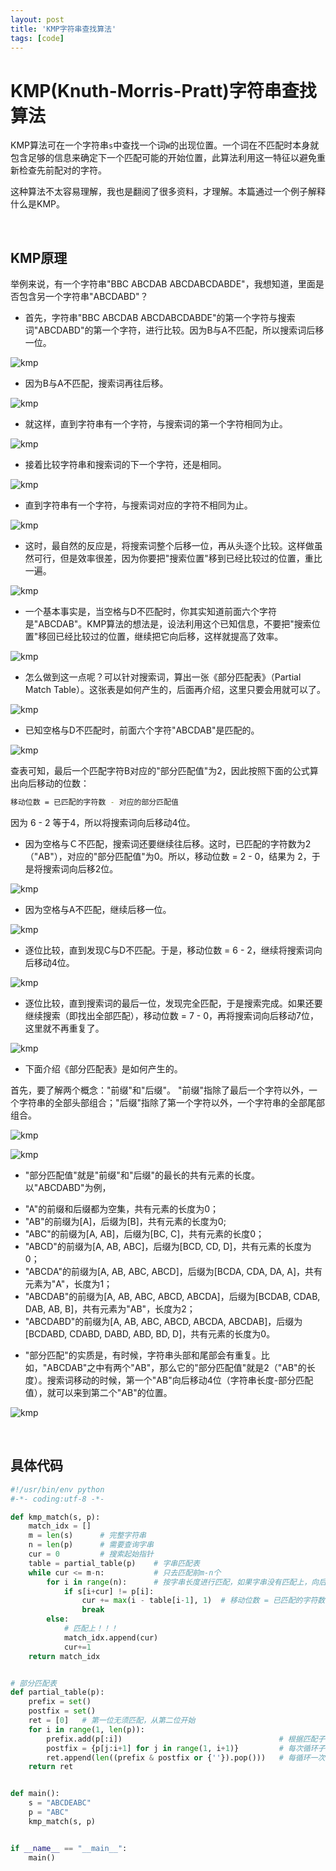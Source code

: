 ```yaml
---
layout: post
title: 'KMP字符串查找算法'
tags: [code]
---
```


# KMP(Knuth-Morris-Pratt)字符串查找算法

KMP算法可在一个字符串`s`中查找一个词`W`的出现位置。一个词在不匹配时本身就包含足够的信息来确定下一个匹配可能的开始位置，此算法利用这一特征以避免重新检查先前配对的字符。

这种算法不太容易理解，我也是翻阅了很多资料，才理解。本篇通过一个例子解释什么是KMP。

&nbsp;

## KMP原理

举例来说，有一个字符串"BBC ABCDAB ABCDABCDABDE"，我想知道，里面是否包含另一个字符串"ABCDABD"？

* 首先，字符串"BBC ABCDAB ABCDABCDABDE"的第一个字符与搜索词"ABCDABD"的第一个字符，进行比较。因为B与A不匹配，所以搜索词后移一位。

![kmp](https://raw.githubusercontent.com/xuesongbj/xuesongbj.github.io/master/_posts/imgs/kmp/kmp_001.png)

* 因为B与A不匹配，搜索词再往后移。

![kmp](https://raw.githubusercontent.com/xuesongbj/xuesongbj.github.io/master/_posts/imgs/kmp/kmp_002.png)

* 就这样，直到字符串有一个字符，与搜索词的第一个字符相同为止。

![kmp](https://raw.githubusercontent.com/xuesongbj/xuesongbj.github.io/master/_posts/imgs/kmp/kmp_003.png)

* 接着比较字符串和搜索词的下一个字符，还是相同。

![kmp](https://raw.githubusercontent.com/xuesongbj/xuesongbj.github.io/master/_posts/imgs/kmp/kmp_004.png)

* 直到字符串有一个字符，与搜索词对应的字符不相同为止。

![kmp](https://raw.githubusercontent.com/xuesongbj/xuesongbj.github.io/master/_posts/imgs/kmp/kmp_005.png)

* 这时，最自然的反应是，将搜索词整个后移一位，再从头逐个比较。这样做虽然可行，但是效率很差，因为你要把"搜索位置"移到已经比较过的位置，重比一遍。

![kmp](https://raw.githubusercontent.com/xuesongbj/xuesongbj.github.io/master/_posts/imgs/kmp/kmp_006.png)

* 一个基本事实是，当空格与D不匹配时，你其实知道前面六个字符是"ABCDAB"。KMP算法的想法是，设法利用这个已知信息，不要把"搜索位置"移回已经比较过的位置，继续把它向后移，这样就提高了效率。

![kmp](https://raw.githubusercontent.com/xuesongbj/xuesongbj.github.io/master/_posts/imgs/kmp/kmp_005.png)

* 怎么做到这一点呢？可以针对搜索词，算出一张《部分匹配表》（Partial Match Table）。这张表是如何产生的，后面再介绍，这里只要会用就可以了。

![kmp](https://raw.githubusercontent.com/xuesongbj/xuesongbj.github.io/master/_posts/imgs/kmp/kmp_008.png)

* 已知空格与D不匹配时，前面六个字符"ABCDAB"是匹配的。 

![kmp](https://raw.githubusercontent.com/xuesongbj/xuesongbj.github.io/master/_posts/imgs/kmp/kmp_005.png)

查表可知，最后一个匹配字符B对应的"部分匹配值"为2，因此按照下面的公式算出向后移动的位数：

```bash
移动位数 = 已匹配的字符数 - 对应的部分匹配值
```

因为 6 - 2 等于4，所以将搜索词向后移动4位。

* 因为空格与Ｃ不匹配，搜索词还要继续往后移。这时，已匹配的字符数为2（"AB"），对应的"部分匹配值"为0。所以，移动位数 = 2 - 0，结果为 2，于是将搜索词向后移2位。

![kmp](https://raw.githubusercontent.com/xuesongbj/xuesongbj.github.io/master/_posts/imgs/kmp/kmp_010.png)

* 因为空格与A不匹配，继续后移一位。

![kmp](https://raw.githubusercontent.com/xuesongbj/xuesongbj.github.io/master/_posts/imgs/kmp/kmp_011.png)

* 逐位比较，直到发现C与D不匹配。于是，移动位数 = 6 - 2，继续将搜索词向后移动4位。

![kmp](https://raw.githubusercontent.com/xuesongbj/xuesongbj.github.io/master/_posts/imgs/kmp/kmp_012.png)

* 逐位比较，直到搜索词的最后一位，发现完全匹配，于是搜索完成。如果还要继续搜索（即找出全部匹配），移动位数 = 7 - 0，再将搜索词向后移动7位，这里就不再重复了。

![kmp](https://raw.githubusercontent.com/xuesongbj/xuesongbj.github.io/master/_posts/imgs/kmp/kmp_013.png)

* 下面介绍《部分匹配表》是如何产生的。

首先，要了解两个概念："前缀"和"后缀"。 "前缀"指除了最后一个字符以外，一个字符串的全部头部组合；"后缀"指除了第一个字符以外，一个字符串的全部尾部组合。

![kmp](https://raw.githubusercontent.com/xuesongbj/xuesongbj.github.io/master/_posts/imgs/kmp/kmp_014.png)

![kmp](https://raw.githubusercontent.com/xuesongbj/xuesongbj.github.io/master/_posts/imgs/kmp/kmp_008.png)

* "部分匹配值"就是"前缀"和"后缀"的最长的共有元素的长度。以"ABCDABD"为例，

- "A"的前缀和后缀都为空集，共有元素的长度为0；
- "AB"的前缀为[A]，后缀为[B]，共有元素的长度为0;
- "ABC"的前缀为[A, AB]，后缀为[BC, C]，共有元素的长度0；
- "ABCD"的前缀为[A, AB, ABC]，后缀为[BCD, CD, D]，共有元素的长度为0；
- "ABCDA"的前缀为[A, AB, ABC, ABCD]，后缀为[BCDA, CDA, DA, A]，共有元素为"A"，长度为1；
- "ABCDAB"的前缀为[A, AB, ABC, ABCD, ABCDA]，后缀为[BCDAB, CDAB, DAB, AB, B]，共有元素为"AB"，长度为2；
- "ABCDABD"的前缀为[A, AB, ABC, ABCD, ABCDA, ABCDAB]，后缀为[BCDABD, CDABD, DABD, ABD, BD, D]，共有元素的长度为0。

* "部分匹配"的实质是，有时候，字符串头部和尾部会有重复。比如，"ABCDAB"之中有两个"AB"，那么它的"部分匹配值"就是2（"AB"的长度）。搜索词移动的时候，第一个"AB"向后移动4位（字符串长度-部分匹配值），就可以来到第二个"AB"的位置。

![kmp](https://raw.githubusercontent.com/xuesongbj/xuesongbj.github.io/master/_posts/imgs/kmp/kmp_012.png)

&nbsp;

## 具体代码

```python
#!/usr/bin/env python
#-*- coding:utf-8 -*-

def kmp_match(s, p):
    match_idx = []
    m = len(s)      # 完整字符串
    n = len(p)      # 需要查询字串
    cur = 0         # 搜索起始指针
    table = partial_table(p)    # 字串匹配表
    while cur <= m-n:           # 只去匹配前m-n个
        for i in range(n):      # 按字串长度进行匹配，如果字串没有匹配上，向后位移
            if s[i+cur] != p[i]:
                cur += max(i - table[i-1], 1)  # 移动位数 = 已匹配的字符数 - 对应的部分匹配值
                break
        else:
            # 匹配上！！！
            match_idx.append(cur)
            cur+=1
    return match_idx


# 部分匹配表
def partial_table(p):
    prefix = set()
    postfix = set()
    ret = [0]   # 第一位无须匹配，从第二位开始
    for i in range(1, len(p)):
        prefix.add(p[:i])                                   # 根据匹配子串长度，依次更新前缀集合
        postfix = {p[j:i+1] for j in range(1, i+1)}         # 每次循环子串，更新后缀集合
        ret.append(len((prefix & postfix or {''}).pop()))   # 每循环一次更新字串同时出现在前缀和后缀的字串，返回其长度   
    return ret


def main():
    s = "ABCDEABC"
    p = "ABC"
    kmp_match(s, p)


if __name__ == "__main__":
    main()
```
